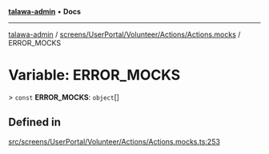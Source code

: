 [**talawa-admin**](../../../../../../README.md) • **Docs**

***

[talawa-admin](../../../../../../modules.md) / [screens/UserPortal/Volunteer/Actions/Actions.mocks](../README.md) / ERROR\_MOCKS

# Variable: ERROR\_MOCKS

\> `const` **ERROR\_MOCKS**: `object`[]

## Defined in

[src/screens/UserPortal/Volunteer/Actions/Actions.mocks.ts:253](https://github.com/PalisadoesFoundation/talawa-admin/blob/ec91a82db6f7a7a061fbb4ea9639f2bff335faa5/src/screens/UserPortal/Volunteer/Actions/Actions.mocks.ts#L253)
